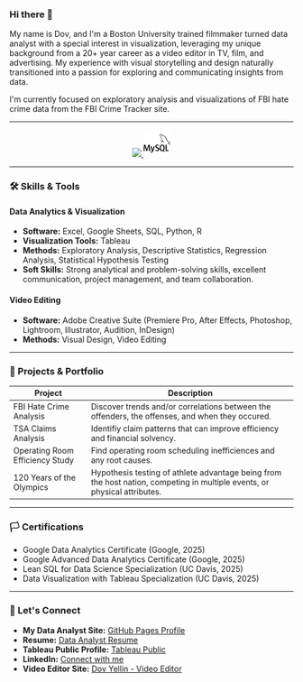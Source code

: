 ### Hi there 👋
My name is Dov, and I'm a Boston University trained filmmaker turned data analyst with a special interest in visualization, leveraging my unique background from a 20+ year career as a video editor in TV, film, and advertising. My experience with visual storytelling and design naturally transitioned into a passion for exploring and communicating insights from data.

I'm currently focused on exploratory analysis and visualizations of FBI hate crime data from the FBI Crime Tracker site.

---

<p align="center">
  <a href="https://skillicons.dev">
    <img src="https://skillicons.dev/icons?i=pr,ae,ps,ai,postgres,sqlite,py,r" />
    <img src="https://github.com/dyellin/dyellin/blob/bcc547bc47a2319cf10e17c674bb4652367821ea/mysql.svg" />
  </a>
</p>

---

### 🛠️ Skills & Tools

#### Data Analytics & Visualization
-   **Software:** Excel, Google Sheets, SQL, Python, R
-   **Visualization Tools:** Tableau
-   **Methods:** Exploratory Analysis, Descriptive Statistics, Regression Analysis, Statistical Hypothesis Testing
-   **Soft Skills:** Strong analytical and problem-solving skills, excellent communication, project management, and team collaboration.

#### Video Editing
-   **Software:** Adobe Creative Suite (Premiere Pro, After Effects, Photoshop, Lightroom, Illustrator, Audition, InDesign)
-   **Methods:** Visual Design, Video Editing

---

### 📂 Projects & Portfolio

| Project | Description |
|---|---|
| FBI Hate Crime Analysis | Discover trends and/or correlations between the offenders, the offenses, and when they occured. |
| TSA Claims Analysis | Identifiy claim patterns that can improve efficiency and financial solvency. |
| Operating Room Efficiency Study | Find operating room scheduling inefficiences and any root causes. |
| 120 Years of the Olympics | Hypothesis testing of athlete advantage being from the host nation, competing in multiple events, or physical attributes. |

---

### 🏳️ Certifications
-   Google Data Analytics Certificate (Google, 2025)
-   Google Advanced Data Analytics Certificate (Google, 2025)
-   Lean SQL for Data Science Specialization (UC Davis, 2025)
-   Data Visualization with Tableau Specialization (UC Davis, 2025)

---

### 🔗 Let's Connect

-   **My Data Analyst Site:** [GitHub Pages Profile](https://dyellin.github.io/)
-   **Resume:** [Data Analyst Resume](https://github.com/dyellin/dyellin.github.io/blob/3ded6fd394ae385c491d13fdccf6072fb92098d7/DovYellin_DataAnalyst.pdf)
-   **Tableau Public Profile:** [Tableau Public](https://public.tableau.com/app/profile/dov.yellin/vizzes)
-   **LinkedIn:** [Connect with me](https://www.linkedin.com/in/dovyellin/)
-   **Video Editor Site:** [Dov Yellin - Video Editor](http://www.dovyellin.com/)

